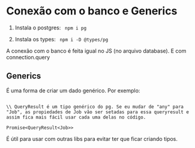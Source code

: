 # Conexão com o banco e Generics

1. Instala o postgres: ``` npm i pg```

2. Instala os types: ``` npm i -D @types/pg```

A conexão com o banco é feita igual no JS (no arquivo database). E com connection.query

## Generics

É uma forma de criar um dado genérico. Por exemplo:

``` Promise<QueryResult<any>>

\\ QueryResult é um tipo genérico do pg. Se eu mudar de "any" para "Job", as propiedades de Job vão ser setadas para essa queryresult e assim fica mais fácil usar cada uma delas no código. 

Promise<QueryResult<Job>>

```

É útil para usar com outras libs para evitar ter que ficar criando tipos. 